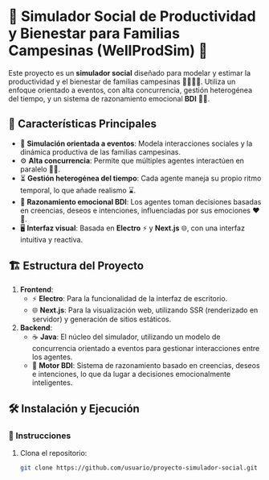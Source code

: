 # 🌾 Simulador Social de Productividad y Bienestar para Familias Campesinas (WellProdSim) 🌾

Este proyecto es un **simulador social** diseñado para modelar y estimar la productividad y el bienestar de familias campesinas 👩‍🌾👨‍🌾. Utiliza un enfoque orientado a eventos, con alta concurrencia, gestión heterogénea del tiempo, y un sistema de razonamiento emocional **BDI** 🧠💡.

## 🚀 Características Principales

- 🎯 **Simulación orientada a eventos**: Modela interacciones sociales y la dinámica productiva de las familias campesinas.
- ⚙️ **Alta concurrencia**: Permite que múltiples agentes interactúen en paralelo 👫👬.
- ⏳ **Gestión heterogénea del tiempo**: Cada agente maneja su propio ritmo temporal, lo que añade realismo ⌛.
- 🤖 **Razonamiento emocional BDI**: Los agentes toman decisiones basadas en creencias, deseos e intenciones, influenciadas por sus emociones ❤️🧠.
- 🖥️ **Interfaz visual**: Basada en **Electro** ⚡ y **Next.js** 🌐, con una interfaz intuitiva y reactiva.

## 🏗️ Estructura del Proyecto

1. **Frontend**:
   - ⚡ **Electro**: Para la funcionalidad de la interfaz de escritorio.
   - 🌐 **Next.js**: Para la visualización web, utilizando SSR (renderizado en servidor) y generación de sitios estáticos.
2. **Backend**:
   - ☕ **Java**: El núcleo del simulador, utilizando un modelo de concurrencia orientado a eventos para gestionar interacciones entre los agentes.
   - 🧠 **Motor BDI**: Sistema de razonamiento basado en creencias, deseos e intenciones, lo que da lugar a decisiones emocionalmente inteligentes.

## 🛠️ Instalación y Ejecución

### 📝 Instrucciones

1. Clona el repositorio:
   ```bash
   git clone https://github.com/usuario/proyecto-simulador-social.git
   ```
